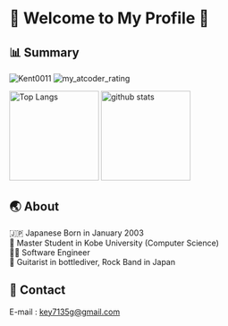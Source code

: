 # 💎 Welcome to My Profile 💎
## 📊 Summary
<p align="left">
    <img src="https://komarev.com/ghpvc/?username=Kent0011" alt="Kent0011"/>
    <img alt="my_atcoder_rating" src="https://badgen.org/img/atcoder/KentoYamamoto/rating/algorithm?style=flat">
</p>
<p align="left"> 
  <img alt="Top Langs" height="160px" src="https://github-readme-stats.vercel.app/api/top-langs/?username=Kent0011&layout=compact" />
  <img alt="github stats" height="160px" src="https://my-readme-status-six.vercel.app/api?username=Kent0011&count_private=true&hide=stars&show_icons=true&custom_title=Kent0011's+GitHub+Status" />
</p>



## 🌏 About
🇯🇵 Japanese Born in January 2003  
🏫 Master Student in Kobe University (Computer Science)   
🧑‍💻 Software Engineer  
🎸 Guitarist in bottlediver, Rock Band in Japan  

## 📨 Contact
E-mail : key7135g@gmail.com  
